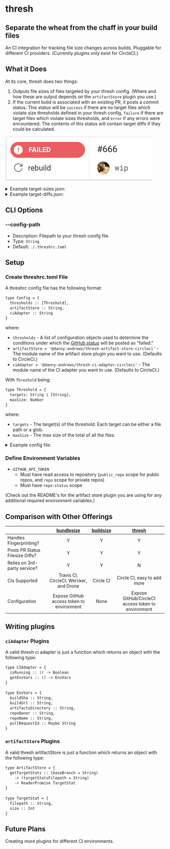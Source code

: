 # thresh

## Separate the wheat from the chaff in your build files

An CI integration for tracking file size changes across builds. Pluggable for different CI providers. (Currently plugins only exist for CircleCI.)

## What it Does

At its core, thresh does two things:
1. Outputs file sizes of files targeted by your thresh config. (Where and how these are output depends on the `artifactStore` plugin you use.)
1. If the current bulid is associated with an existing PR, it posts a commit status. This status will be `success` if there are no target files which violate size thresholds defined in your thresh config, `failure` if there are target files which violate sizes thresholds, and `error` if any errors were encountered. The contents of this status will contain target diffs if they could be calculated.

![Example PR Status](public/example-pr-status.png)

<details>
  <summary>Example target-sizes.json:</summary>

```json
[
  {
    "filepath": "example/dist/app1.js",
    "size": 53
  },
  {
    "filepath": "example/dist/app2.js",
    "size": 95
  }
]
```
</details>

<details>
  <summary>Example target-diffs.json:</summary>

```json
{
  "diffs": [
    {
      "targets": [
        "example/dist/*.js"
      ],
      "original": 148,
      "current": 148,
      "difference": 0,
      "percentChange": 0
    }
  ],
  "failures": []
}
```
</details>

## CLI Options

### --config-path

- Description: Filepath to your thresh conifg file.
- Type: `String`
- Default: `./.threshrc.toml`

## Setup

### Create threshrc.toml File

A threshrc config file has the following format:

```
type Config = {
  thresholds :: [Threshold],
  artifactStore :: String,
  ciAdapter :: String
}
```

where:

- `thresholds` - A list of configuration objects used to determine the conditions under which the [GitHub status](https://developer.github.com/v3/repos/statuses/#create-a-status) will be posted as "failed."
- `artifactStore = '@danny-andrews/thresh-artifact-store-circleci'` - The module name of the artifact store plugin you want to use. (Defaults to CircleCI.)
- `ciAdapter = '@danny-andrews/thresh-ci-adapter-circleci'` - The module name of the CI adapter you want to use. (Defaults to CircleCI.)

With `Threshold` being:

```
type Threshold = {
  targets: String | [String],
  maxSize: Number
}
```

where:

- `targets` - The target(s) of the threshold. Each target can be either a file path or a glob.
- `maxSize` - The max size of the total of all the files.

<details>
  <summary>Example config file:</summary>

```toml
[[thresholds]]
targets = "dist/*.js"
maxSize = 20000
```
This example would post a failed GitHub status if the total size of all JavaScript files contained in the `dist` directory was larger than 20kB.
</details>

### Define Environment Variables

- `GITHUB_API_TOKEN`
  - Must have read access to repository (`public_repo` scope for public repos, and `repo` scope for private repos)
  - Must have `repo:status` scope

(Check out the README's for the artifact store plugin you are using for any additional required environment variables.)

## Comparison with Other Offerings

| | [bundlesize](https://github.com/siddharthkp/bundlesize) | [buildsize](https://buildsize.org/) | [thresh](https://github.com/danny-andrews/thresh) |
| --- | :---: | :---: | :---: |
| Handles Fingerprinting? | Y | Y | Y |
| Posts PR Status Filesize Diffs? | Y | Y | Y |
| Relies on 3rd-party service? | Y | Y | N |
| CIs Supported | Travis CI, CircleCI, Wercker, and Drone | Circle CI | Circle CI, easy to add more |
| Configuration | Expose GitHub access token to environment | None | Expose GitHub/CircleCI access token to environment |

## Writing plugins

### `ciAdapter` Plugins

A valid thresh ci adapter is just a function which returns an object with the following type:

```
type CIAdapter = {
  isRunning :: () -> Boolean
  getEnvVars :: () -> EnvVars
}

type EnvVars = {
  buildSha :: String,
  buildUrl :: String,
  artifactsDirectory :: String,
  repoOwner :: String,
  repoName :: String,
  pullRequestId :: Maybe String
}
```

### `artifactStore` Plugins

A valid thresh artifactStore is just a function which returns an object with the following type:

```
type ArtifactStore = {
  getTargetStats :: (baseBranch = String)
    -> (targetStatsFilepath = String)
    -> ReaderPromise TargetStat
}

type TargetStat = {
  filepath :: String,
  size :: Int
}
```

## Future Plans

Creating more plugins for different CI environments.
